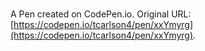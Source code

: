 # 

A Pen created on CodePen.io. Original URL: [https://codepen.io/tcarlson4/pen/xxYmyrg](https://codepen.io/tcarlson4/pen/xxYmyrg).

